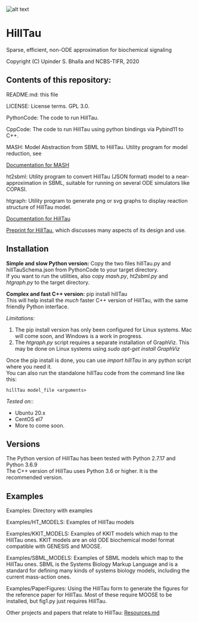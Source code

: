 ![alt text](./Images/HillTau_Logo4_360px.png?raw=true "HillTau logo")

# HillTau
Sparse, efficient, non-ODE approximation for biochemical signaling

Copyright (C) Upinder S. Bhalla and NCBS-TIFR, 2020


## Contents of this repository:

README.md: this file

LICENSE: License terms. GPL 3.0.

PythonCode: The code to run HillTau.

CppCode: The code to run HillTau using python bindings via Pybind11 to C++.

MASH: Model Abstraction from SBML to HillTau. Utility program for model 
reduction, see 

[Documentation for MASH](Mashdoc.md)

ht2sbml: Utility program to convert HillTau (JSON format) model to a near-
	approximation in SBML, suitable for running on several ODE simulators
	like COPASI.

htgraph: Utility program to generate png or svg graphs to display reaction 
structure of HillTau model.

[Documentation for HillTau](Documentation.md)

[Preprint for HillTau](https://www.biorxiv.org/content/10.1101/2020.09.20.305250v1), which discusses many aspects of its design and use.

## Installation

**Simple and slow Python version:**
Copy the two files hillTau.py and hillTauSchema.json from PythonCode to your
target directory.<br>
If you want to run the utilities, also copy *mash.py*, *ht2sbml.py* and 
*htgraph.py* to the target directory.

**Complex and fast C++ version:**
pip install hillTau<br>
This will help install the _much_ faster C++ version of HillTau, with the same
friendly Python interface.

*Limitations:* 
1. 	The pip install version has only been configured for Linux 
	systems. Mac will come soon, and Windows is a work in progress.
2. 	The *htgraph.py* script requires a separate installation of GraphViz.
	This may be done on Linux systems using *sudo apt-get install GraphViz*


Once the pip install is done, you can use *import hillTau* in any python script
where you need it. <br>
You can also run the standalone hillTau code from the command line like this:

```
hillTau model_file <arguments>
```

*Tested on:*:
-	Ubuntu 20.x
-	CentOS el7
-	More to come soon.

## Versions
The Python version of HillTau has been tested with Python 2.7.17 and Python 3.6.9<br>
The C++ version of HillTau uses Python 3.6 or higher. It is the recommended
version.

## Examples
Examples: Directory with examples

Examples/HT_MODELS: Examples of HillTau models

Examples/KKIT_MODELS: Examples of KKIT models which map to the HillTau ones.
	KKIT models are an old ODE biochemical model format compatible with
	GENESIS and MOOSE.

Examples/SBML_MODELS: Examples of SBML models which map to the HillTau ones.
	SBML is the Systems Biology Markup Language and is a standard for defining
	many kinds of systems biology models, including the current mass-action
	ones.

Examples/PaperFigures: Using the HillTau form to generate the figures for the
	reference paper for HillTau. Most of these require MOOSE to be 
	installed, but fig1.py just requires HillTau.

Other projects and papers that relate to HillTau: [Resources.md](Resources.md)
